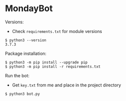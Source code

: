 # MondayBot

Versions:
- Check `requirements.txt` for module versions
```
$ python3 --version
3.7.3
```

Package installation:
```
$ python3 -m pip install --upgrade pip
$ python3 -m pip install -r requirements.txt
```

Run the bot:
- Get `key.txt` from me and place in the project directory
```
$ python3 bot.py
```
